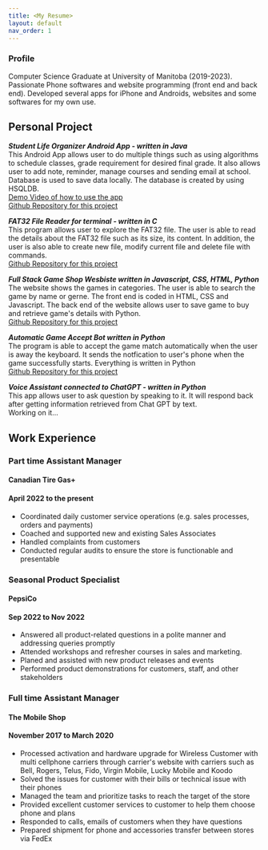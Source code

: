 ```yaml
---
title: <My Resume>
layout: default
nav_order: 1
---
```



### Profile

Computer Science Graduate at University of Manitoba (2019-2023). Passionate Phone softwares and website programming (front end and back end). Developed several apps for iPhone and Androids, websites and some softwares for my own use.

## Personal Project

***Student Life Organizer Android App - written in Java***\
  This Android App allows user to do multiple things such as using algorithms to schedule classes, grade requirement for desired final grade.
  It also allows user to add note, reminder, manage courses and sending email at school. Database is used to save data locally. The database is
  created by using HSQLDB.\
[Demo Video of how to use the app](https://www.youtube.com/watch?v=Gtj1fL2XPpg)\
[Github Repository for this project](https://github.com/tonnguyen123/Study-Manager)

***FAT32 File Reader for terminal - written in C***\
  This program allows user to explore the FAT32 file. The user is able to read the details about the FAT32 file such as its size, its content.
  In addition, the user is also able to create new file, modify current file and delete file with commands.\
  [Github Repository for this project](https://github.com/tonnguyen123/Reader-for-FAT-32-FILE)

***Full Stack Game Shop Wesbiste written in Javascript, CSS, HTML, Python***\
  The website shows the games in categories. The user is able to search the game by name or gerne. The front end is coded in HTML, CSS and Javascript.
  The back end of the website allows user to save game to buy and retrieve game's details with Python.\
  [Github Repository for this project](https://github.com/tonnguyen123/Full-Stack-Game-Shop-Website)

***Automatic Game Accept Bot written in Python***\
  The program is able to accept the game match automatically when the user is away the keyboard. It sends the notfication to user's phone when the game
  successfully starts. Everything is written in Python\
  [Github Repository for this project](https://github.com/tonnguyen123/Game-Auto-Match-Accept-Bot)
  
***Voice Assistant connected to ChatGPT - written in Python***\
  This app allows user to ask question by speaking to it. It will respond back after getting information retrieved from Chat GPT by text.\
  Working on it...

## Work Experience

### Part time Assistant Manager
#### Canadian Tire Gas+ 
#### April 2022 to the present
- Coordinated daily customer service operations (e.g. sales processes, orders and payments)
- Coached and supported new and existing Sales Associates
- Handled complaints from customers
- Conducted regular audits to ensure the store is functionable and presentable


### Seasonal Product Specialist
#### PepsiCo 
#### Sep 2022 to Nov 2022 
- Answered all product-related questions in a polite manner and addressing queries promptly
- Attended workshops and refresher courses in sales and marketing.
- Planed and assisted with new product releases and events
- Performed product demonstrations for customers, staff, and other stakeholders

### Full time Assistant Manager
#### The Mobile Shop
#### November 2017 to March 2020
- Processed activation and hardware upgrade for Wireless Customer with multi cellphone carriers through carrier's
website with carriers such as Bell, Rogers, Telus, Fido, Virgin Mobile, Lucky Mobile and Koodo
- Solved the issues for customer with their bills or technical issue with their phones
- Managed the team and prioritize tasks to reach the target of the store
- Provided excellent customer services to customer to help them choose phone and plans
- Responded to calls, emails of customers when they have questions
- Prepared shipment for phone and accessories transfer between stores via FedEx


